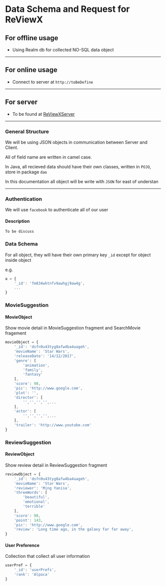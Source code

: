 # Data Schema and Request for ReViewX

## For offline usage
- Using Realm db for collected NO-SQL data object
***

## For online usage
- Connect to server at `http://toBeDefine`
***

## For server
- To be found at [ReViewXServer](https://github.com/chutipon29301/ReViewXServer)
***

### General Structure
We will be using JSON objects in communication between Server and Client.

All of field name are written in camel case.

In Java, all recieved data should have their own classes, written in `POJO`, store in package `dao`

In this documentation all object will be write with `JSON` for east of understan
***

### Authentication
We will use `facebook` to authenticate all of our user
#### Description
    To be discuss

### Data Schema
For all object, they will have their own primary key `_id` except for object inside object

e.g.
```javascript
a = {
    '_id': 'fm834whtnfv9awhgj9aw4g',
    ...
}
```

### MovieSuggestion

#### MovieObject
Show movie detail in MovieSuggestion fragment and SearchMovie fragement
```javascript
movieObject = {
    '_id': 'dsfn9u43tyg8afw4ba4uageh',
    'movieName': 'Star Wars',
    'releaseDate': '14/12/2017',
    'genre': [
        'animation',
        'family',
        'fantasy'
    ],
    'score': 98,
    'pic': 'http://www.google.com',
    'plot': '',
    'director': [
        '','','','',...
    ],
    'actor': [
        '','','','',...
    ],
    'trailer': 'http://www.youtube.com'
}
```

### ReviewSuggestion

#### ReviewObject
Show review detail in ReviewSuggestion fragment
```javascript
reviewObject = {
    '_id': 'dsfn9u43tyg8afw4ba4uageh',
    'movieName': 'Star Wars',
    'reviewer': 'Ming Yanisa',
    'threeWords': [
        'beautiful',
        'emotional',
        'terrible'
    ],
    'score': 98,
    'point': 143,
    'pic': 'http://www.google.com',
    'review': 'Long time ago, in the galaxy far far away',
}
```

#### User Preference
Collection that collect all user information
```javascript
userPref = {
    '_id': 'userPrefs',
    'rank': 'Alpaca'
}
```
